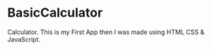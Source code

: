 # BasicCalculator
Calculator. This is my First App then I was made using HTML CSS &amp; JavaScript. 
